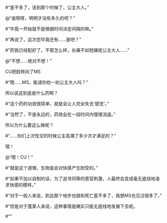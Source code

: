 #“差不多了，该到那个时候了，公主大人。”

@“诶呀呀，明明才没有多久的吧？”

#“毕竟一开始就不是根据时间决定间隔的嘛。”

#“再说了，这次您毕竟还有……是吧？”

#“药我已经配好了。不管怎么样，长痛不如短痛呢公主大人……”

@“不想……绝对不想！”

CU把脸转向了MS

#“嗯……MS，能请你劝一劝公主大人吗？”

所以说这到底是什么药啊？

#“这个药的功效很简单，就是会让人完全失去‘感觉’。”

#“当然了，不是永远的，药效会在一段时间内慢慢消退。”

所以为什么要这么做呢？

#“……你们上次性交的时候公主高潮了多少次才满足的？”

喂！

@“喂！CU！”

#“就是这个道理，生物是会对快感产生耐受的。”

#“如果不加以自制的话，为了追寻同等的感官刺激，人最终会变成毫无底线地渴求快感的模样。”

#“对于一般人来说，到达那个地步也就和死亡差不多了，我想MS也见过很多了。”

#“但是对于蓬莱人来说，这种事情是确实只能无底线地发展下去呢。

#“”